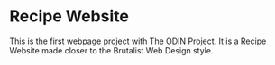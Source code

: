 # Recipe Website
This is the first webpage project with The ODIN Project. It is a Recipe Website made closer to the Brutalist Web Design style.

